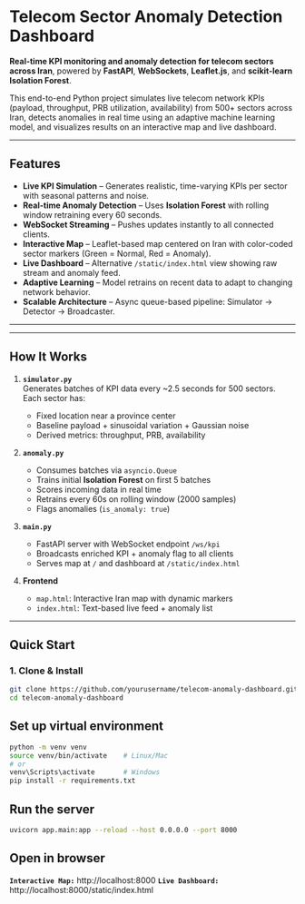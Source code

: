 # Telecom Sector Anomaly Detection Dashboard

**Real-time KPI monitoring and anomaly detection for telecom sectors across Iran**, powered by **FastAPI**, **WebSockets**, **Leaflet.js**, and **scikit-learn Isolation Forest**.

This end-to-end Python project simulates live telecom network KPIs (payload, throughput, PRB utilization, availability) from 500+ sectors across Iran, detects anomalies in real time using an adaptive machine learning model, and visualizes results on an interactive map and live dashboard.

---

## Features

- **Live KPI Simulation** – Generates realistic, time-varying KPIs per sector with seasonal patterns and noise.
- **Real-time Anomaly Detection** – Uses **Isolation Forest** with rolling window retraining every 60 seconds.
- **WebSocket Streaming** – Pushes updates instantly to all connected clients.
- **Interactive Map** – Leaflet-based map centered on Iran with color-coded sector markers (Green = Normal, Red = Anomaly).
- **Live Dashboard** – Alternative `/static/index.html` view showing raw stream and anomaly feed.
- **Adaptive Learning** – Model retrains on recent data to adapt to changing network behavior.
- **Scalable Architecture** – Async queue-based pipeline: Simulator → Detector → Broadcaster.

---

---

## How It Works

1. **`simulator.py`**  
   Generates batches of KPI data every ~2.5 seconds for 500 sectors. Each sector has:
   - Fixed location near a province center
   - Baseline payload + sinusoidal variation + Gaussian noise
   - Derived metrics: throughput, PRB, availability

2. **`anomaly.py`**  
   - Consumes batches via `asyncio.Queue`
   - Trains initial **Isolation Forest** on first 5 batches
   - Scores incoming data in real time
   - Retrains every 60s on rolling window (2000 samples)
   - Flags anomalies (`is_anomaly: true`)

3. **`main.py`**  
   - FastAPI server with WebSocket endpoint `/ws/kpi`
   - Broadcasts enriched KPI + anomaly flag to all clients
   - Serves map at `/` and dashboard at `/static/index.html`

4. **Frontend**  
   - `map.html`: Interactive Iran map with dynamic markers
   - `index.html`: Text-based live feed + anomaly list

---

## Quick Start

### 1. Clone & Install

```bash
git clone https://github.com/yourusername/telecom-anomaly-dashboard.git
cd telecom-anomaly-dashboard
```
## Set up virtual environment
```bash
python -m venv venv
source venv/bin/activate    # Linux/Mac
# or
venv\Scripts\activate       # Windows
pip install -r requirements.txt
```

## Run the server
```bash
uvicorn app.main:app --reload --host 0.0.0.0 --port 8000
```

## Open in browser
**`Interactive Map:`** http://localhost:8000
**`Live Dashboard:`** http://localhost:8000/static/index.html
